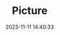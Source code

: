 ---
weight: 1
images:
- /images/edited/185.jpeg
title: Picture
date: 2023-11-11 14:40:33
tags: [luminar neo,work,24-70mm F2.8 DG DN | Art 019,ILCE-7M3,25.1,person,diningtable,laptop]
---